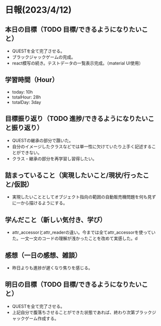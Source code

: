 # 日報(2023/4/12)

## 本日の目標（TODO 目標/できるようになりたいこと）

- QUESTを全て完了させる。
- ブラックジャックゲームの完成。
- react模写の続き。テストデータの一覧表示完成。（material UI使用）

## 学習時間（Hour）

- today: 10h
- totalHour: 28h
- totalDay: 3day

## 目標振り返り（TODO 進捗/できるようになりたいこと振り返り）

- QUESTの継承の部分で躓いた。
- 自分のイメージしたクラスなどでは単一性に欠けていたり上手く記述することができない。
- クラス・継承の部分を再学習し習得したい。

## 詰まっていること（実現したいこと/現状/行ったこと/仮説）

- 実現したいこととしてオブジェクト指向の範囲の自動販売機問題を何も見ずに一から描けるようにする。

## 学んだこと（新しい気付き、学び）

- attr_accessorとattr_readerの違い。今までは全てattr_accessorを使っていた。一文一文のコードの理解が浅かったことを改めて実感した。d

## 感想（一日の感想、雑談）

- 昨日よりも進捗が遅くなり焦りを感じる。

## 明日の目標（TODO 目標/できるようになりたいこと）

- QUESTを全て完了させる。
- 上記自分で腹落ちさせることができた状態であれば、終わり次第ブラックジャックゲーム作成する。